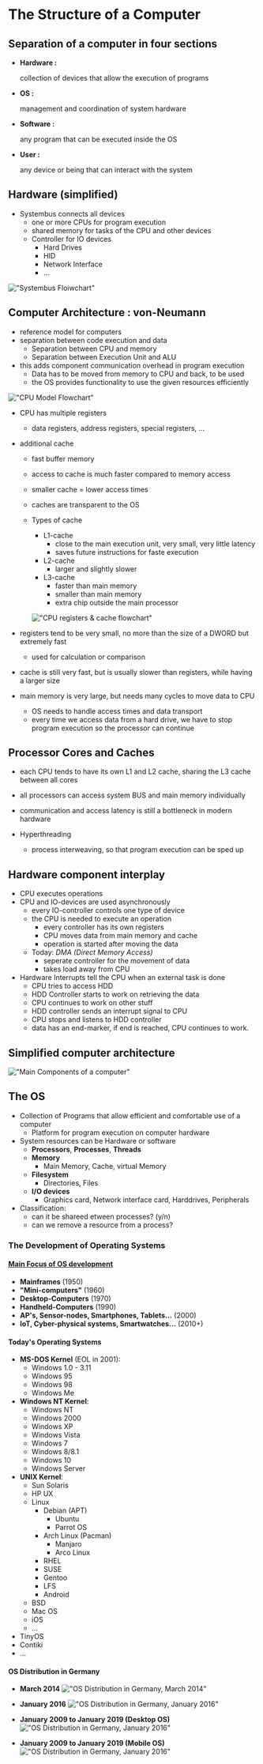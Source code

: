 # The Structure of a Computer

## Separation of a computer in four sections

- **Hardware :**

    collection of devices that allow the execution of programs

- **OS :**

    management and coordination of system hardware

- **Software :**

    any program that can be executed inside the OS

- **User :**

    any device or being that can interact with the system

## Hardware (simplified)

- Systembus connects all devices
  - one or more CPUs for program execution
  - shared memory for tasks of the CPU and other devices
  - Controller for IO devices
    - Hard Drives
    - HID
    - Network Interface
    - ...

!["Systembus Floiwchart"](images/BUS_Systembus-Flowchart.jpg)

## Computer Architecture : von-Neumann

- reference model for computers
- separation between code execution and data
  - Separation between CPU and memory
  - Separation between Execution Unit and ALU
- this adds component communication overhead in program execution
  - Data has to be moved from memory to CPU and back, to be used
  - the OS provides functionality to use the given resources efficiently

!["CPU Model Flowchart"](images/CPU_model-flowchart.jpg)

- CPU has multiple registers
  - data registers, address registers, special registers, ...
- additional cache
  - fast buffer memory
  - access to cache is much faster compared to memory access
  - smaller cache = lower access times
  - caches are transparent to the OS
  - Types of cache
    - L1-cache
      - close to the main execution unit, very small, very little latency
      - saves future instructions for faste execution
    - L2-cache
      - larger and slightly slower
    - L3-cache
      - faster than main memory
      - smaller than main memory
      - extra chip outside the main processor

    !["CPU registers & cache flowchart"](images/CPU_registers-and-memory.jpg)

- registers tend to be very small, no more than the size of a DWORD but extremely fast
  - used for calculation or comparison
- cache is still very fast, but is usually slower than registers, while having a larger size
- main memory is very large, but needs many cycles to move data to CPU
  - OS needs to handle access times and data transport
  - every time we access data from a hard drive, we have to stop program execution so the processor can continue

## Processor Cores and Caches

- each CPU tends to have its own L1 and L2 cache, sharing the L3 cache between all cores
- all processors can access system BUS and main memory individually
- communication and access latency is still a bottleneck in modern hardware

- Hyperthreading
  - process interweaving, so that program execution can be sped up

## Hardware component interplay

- CPU executes operations
- CPU and IO-devices are used asynchronously
  - every IO-controller controls one type of device
  - the CPU is needed to execute an operation
    - every controller has its own registers
    - CPU moves data from main memory and cache
    - operation is started after moving the data
  - Today: _DMA (Direct Memory Access)_
    - seperate controller for the movement of data
    - takes load away from CPU
- Hardware Interrupts tell the CPU when an external task is done
  - CPU tries to access HDD
  - HDD Controller starts to work on retrieving the data
  - CPU continues to work on other stuff
  - HDD controller sends an interrupt signal to CPU
  - CPU stops and listens to HDD controller
  - data has an end-marker, if end is reached, CPU continues to work.

## Simplified computer architecture

!["Main Components of a computer"](images/Computer_Arch_Simplified.jpg)

## The OS

- Collection of Programs that allow efficient and comfortable use of a computer
  - Platform for program execution on computer hardware
- System resources can be Hardware or software
  - **Processors**, **Processes**, **Threads**
  - **Memory**
    - Main Memory, Cache, virtual Memory
  - **Filesystem**
    - Directories, Files
  - **I/O devices**
    - Graphics card, Network interface card, Harddrives, Peripherals
- Classification:
  - can it be shareed etween processes? (y/n)
  - can we remove a resource from a process?

### The Development of Operating Systems

#### [Main Focus of OS development](https://en.wikipedia.org/wiki/Timeline_of_operating_systems)

- **Mainframes** (1950)
- **"Mini-computers"** (1960)
- **Desktop-Computers** (1970)
- **Handheld-Computers** (1990)
- **AP's, Sensor-nodes, Smartphones, Tablets...** (2000)
- **IoT, Cyber-physical systems, Smartwatches...** (2010+)

#### Today's Operating Systems

- **MS-DOS Kernel** (EOL in 2001):
  - Windows 1.0 - 3.11
  - Windows 95
  - Windows 98
  - Windows Me
- **Windows NT Kernel**:
  - Windows NT
  - Windows 2000
  - Windows XP
  - Windows Vista
  - Windows 7
  - Windows 8/8.1
  - Windows 10
  - Windows Server
- **UNIX Kernel**:
  - Sun Solaris
  - HP UX
  - Linux
    - Debian (APT)
      - Ubuntu
      - Parrot OS
    - Arch Linux (Pacman)
      - Manjaro
      - Arco Linux
    - RHEL
    - SUSE
    - Gentoo
    - LFS
    - Android
  - BSD
  - Mac OS
  - iOS
  - ...
- TinyOS
- Contiki
- ...

#### OS Distribution in Germany

- **March 2014**
  !["OS Distribution in Germany, March 2014"](images/os_dist_g_2014.png)
- **January 2016**
  !["OS Distribution in Germany, January 2016"](images/os_dist_g_2016.png)

- **January 2009 to January 2019 (Desktop OS)**
  !["OS Distribution in Germany, January 2016"](images/os_dist_d_2009-2019.png)

- **January 2009 to January 2019 (Mobile OS)**
  !["OS Distribution in Germany, January 2016"](images/os_dist_m_2009-2019.png)
